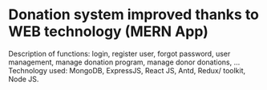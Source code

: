 # Donation system improved thanks to WEB technology (MERN App)

Description of functions: login, register user, forgot password, user management, manage donation program, manage donor donations, …
Technology used: MongoDB, ExpressJS, React JS, Antd, Redux/ toolkit, Node JS.
